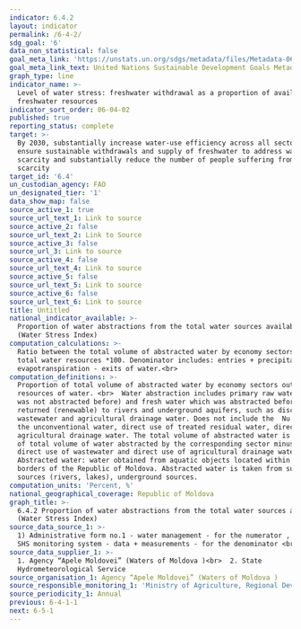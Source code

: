 ```yaml
---
indicator: 6.4.2
layout: indicator
permalink: /6-4-2/
sdg_goal: '6'
data_non_statistical: false
goal_meta_link: 'https://unstats.un.org/sdgs/metadata/files/Metadata-06-04-02.pdf'
goal_meta_link_text: United Nations Sustainable Development Goals Metadata (pdf 428kB)
graph_type: line
indicator_name: >-
  Level of water stress: freshwater withdrawal as a proportion of available
  freshwater resources
indicator_sort_order: 06-04-02
published: true
reporting_status: complete
target: >-
  By 2030, substantially increase water-use efficiency across all sectors and
  ensure sustainable withdrawals and supply of freshwater to address water
  scarcity and substantially reduce the number of people suffering from water
  scarcity
target_id: '6.4'
un_custodian_agency: FAO
un_designated_tier: '1'
data_show_map: false
source_active_1: true
source_url_text_1: Link to source
source_active_2: false
source_url_text_2: Link to Source
source_active_3: false
source_url_3: Link to source
source_active_4: false
source_url_text_4: Link to source
source_active_5: false
source_url_text_5: Link to source
source_active_6: false
source_url_text_6: Link to source
title: Untitled
national_indicator_available: >-
  Proportion of water abstractions from the total water sources available 
  (Water Stress Index)
computation_calculations: >-
  Ratio between the total volume of abstracted water by economy sectors and the
  total water resources *100. Denominator includes: entries + precipitations -
  evapotranspiration - exits of water.<br>
computation_definitions: >-
  Proportion of total volume of abstracted water by economy sectors out of total
  resources of water. <br>  Water abstraction includes primary raw water (which
  was not abstracted before) and fresh water which was abstracted before and
  returned (renewable) to rivers and underground aquifers, such as discharged
  wastewater and agricultural drainage water. Does not include the  Nu include
  the unconventional water, direct use of treated residual water, direct used of
  agricultural drainage water. The total volume of abstracted water is the sum
  of total volume of water abstracted by the corresponding sector minus the
  direct use of wastewater and direct use of agricultural drainage water.<br> 
  Abstracted water: water obtained from aquatic objects located within the
  borders of the Republic of Moldova. Abstracted water is taken from surface
  sources (rivers, lakes), underground sources.
computation_units: 'Percent, %'
national_geographical_coverage: Republic of Moldova
graph_title: >-
  6.4.2 Proportion of water abstractions from the total water sources available 
  (Water Stress Index)
source_data_source_1: >-
  1) Administrative form no.1 - water management - for the numerator ,  <br>  2)
  SHS monitoring system - data + measurements - for the denominator <br> 
source_data_supplier_1: >-
  1. Agency “Apele Moldovei” (Waters of Moldova )<br>  2. State
  Hydrometeorological Service
source_organisation_1: Agency “Apele Moldovei” (Waters of Moldova )
source_responsible_monitoring_1: 'Ministry of Agriculture, Regional Development and Environment'
source_periodicity_1: Annual
previous: 6-4-1-1
next: 6-5-1
---
```

